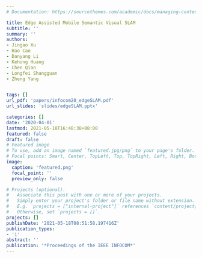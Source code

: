 ```yaml
---
# Documentation: https://sourcethemes.com/academic/docs/managing-content/

title: Edge Assisted Mobile Semantic Visual SLAM
subtitle: ''
summary: ''
authors:
- Jingao Xu
- Hao Cao
- Danyang Li
- Kehong Huang
- Chen Qian
- Longfei Shangguan
- Zheng Yang


tags: []
url_pdf: 'papers/infocom20_edgeSLAM.pdf'
url_slides: 'slides/edgeSLAM.pptx'

categories: []
date: '2020-04-01'
lastmod: 2021-05-18T16:48:38+08:00
featured: false
draft: false
# Featured image
# To use, add an image named `featured.jpg/png` to your page's folder.
# Focal points: Smart, Center, TopLeft, Top, TopRight, Left, Right, BottomLeft, Bottom, BottomRight.
image:
  caption: 'featured.png'
  focal_point: ''
  preview_only: false

# Projects (optional).
#   Associate this post with one or more of your projects.
#   Simply enter your project's folder or file name without extension.
#   E.g. `projects = ["internal-project"]` references `content/project/deep-learning/index.md`.
#   Otherwise, set `projects = []`.
projects: []
publishDate: '2021-05-18T08:51:58.197416Z'
publication_types:
- '1'
abstract: ''
publication: '*Proceedings of the IEEE INFOCOM*'
---
```

